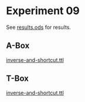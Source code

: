 # Experiment 09

See [results.ods](../results.ods) for results.

## A-Box

[inverse-and-shortcut.ttl](../../knowledgegraph/a-box/inverse-and-shortcut.ttl)

## T-Box

[inverse-and-shortcut.ttl](../../knowledgegraph/t-box/inverse-and-shortcut.ttl)
